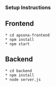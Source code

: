 ### Setup Instructions

  ## Frontend
    * cd apsona-frontend
    * npm install
    * npm start
    
  ## Backend
    * cd backend
    * npm install
    * node server.js
